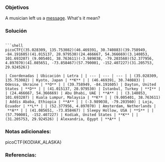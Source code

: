 ### Objetivos 
A musician left us a [message](https://jupiter.challenges.picoctf.org/static/d5570d48262dbba2a31f2a940409ad9d/message.txt). What's it mean?
### Solución 

```

```shell
picoCTF{(35.028309, 135.753082)(46.469391, 30.740883)(39.758949, -84.191605)(41.015137, 28.979530)(24.466667, 54.366669)(3.140853, 101.693207)_(9.005401, 38.763611)(-3.989038, -79.203560)(52.377956, 4.897070)(41.085651, -73.858467)(57.790001, -152.407227)(31.205753, 29.924526)} 

| Coordenadas | Ubicación | Letra | | --- | --- | --- | | (35.028309, 135.753082) | Kyoto, Japan | **K** | | (46.469391, 30.740883) | Odessa, Ukraine | **O** | | (39.758949, -84.191605) | Dayton, United States | **D** | | (41.015137, 28.979530) | Istanbul, Turkey | **I** | | (24.466667, 54.366669) | Abu Dhabi, UAE | **A** | | (3.140853, 101.693207) | Kuala Lumpur, Malaysia | **K** | | (9.005401, 38.763611) | Addis Ababa, Ethiopia | **A** | | (-3.989038, -79.203560) | Loja, Ecuador | **L** | | (52.377956, 4.897070) | Amsterdam, Netherlands | **A** | | (41.085651, -73.858467) | Sleepy Hollow, USA | **S** | | (57.790001, -152.407227) | Kodiak, United States | **K** | | (31.205753, 29.924526) | Alexandria, Egypt | **A** |
```

### Notas adicionales:
picoCTF{KODIAK_ALASKA}

### Referencias: